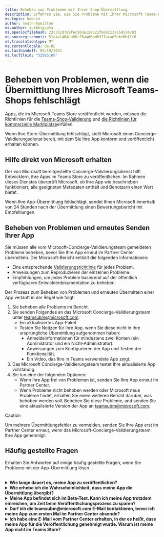 ```yaml
---
title: Beheben von Problemen mit Ihrer Shop-Übermittlung
description: Erfahren Sie, wie Sie Probleme mit Ihrer Microsoft Teams-Shop-Übermittlung beheben und beheben.
ms.topic: how-to
author: heath-hamilton
ms.author: surbhigupta
ms.openlocfilehash: 23c751d7a9fec96de128521f660213a559534283
ms.sourcegitcommit: 51e4a1464ea58c254ad6bd0317aca03ebf6bf1f6
ms.translationtype: MT
ms.contentlocale: de-DE
ms.lasthandoff: 05/19/2021
ms.locfileid: "52565109"
---
```

# <a name="resolve-issues-if-your-microsoft-teams-store-submission-fails"></a>Beheben von Problemen, wenn die Übermittlung Ihres Microsoft Teams-Shops fehlschlägt

Apps, die im Microsoft Teams Store veröffentlicht werden, müssen die Richtlinien für die [Teams-Shop-Validierung](~/concepts/deploy-and-publish/appsource/prepare/teams-store-validation-guidelines.md) und [die Richtlinien für kommerzielle Marktplätze](/legal/marketplace/certification-policies)erfüllen.

Wenn Ihre Store-Übermittlung fehlschlägt, stellt Microsoft einen Concierge-Validierungsdienst bereit, mit dem Sie Ihre App konform und veröffentlicht erhalten können.

## <a name="get-help-directly-from-microsoft"></a>Hilfe direkt von Microsoft erhalten

Der von Microsoft bereitgestellte Concierge-Validierungsdienst hilft Entwicklern, ihre Apps im Teams Store zu veröffentlichen. Im Rahmen dieses Dienstes überprüft Microsoft, ob Ihre App wie beschrieben funktioniert, alle geeigneten Metadaten enthält und Benutzern einen Wert bietet.

Wenn Ihre App-Übermittlung fehlschlägt, sendet Ihnen Microsoft innerhalb von 24 Stunden nach der Übermittlung einen Bewertungsbericht mit Empfehlungen.

## <a name="resolve-issues-and-resubmit-your-app"></a>Beheben von Problemen und erneutes Senden Ihrer App

Sie müssen alle vom Microsoft-Concierge-Validierungsteam gemeldeten Probleme beheben, bevor Sie Ihre App erneut im Partner Center übermitteln. Der Microsoft-Bericht enthält die folgenden Informationen:

* Eine entsprechende [Validierungsrichtlinie](~/concepts/deploy-and-publish/appsource/prepare/teams-store-validation-guidelines.md) für jedes Problem.
* Anweisungen zum Reproduzieren der einzelnen Probleme.
* Empfehlungen, um jedes Problem basierend auf der öffentlich verfügbaren Entwicklerdokumentation zu beheben.

Der Prozess zum Beheben von Problemen und erneuten Übermitteln einer App verläuft in der Regel wie folgt:

1. Sie beheben alle Probleme im Bericht.
1. Sie senden Folgendes an das Microsoft Concierge-Validierungsteam unter <a href="mailto:teamsubm@microsoft.com">teamsubm@microsoft.com:</a>
   * Ein aktualisiertes App-Paket
   * Testen Sie Notizen für Ihre App, wenn Sie diese nicht in Ihre ursprüngliche Übermittlung aufgenommen haben:
      * Anmeldeinformationen für mindestens zwei Konten (ein Administrator und ein Nicht-Administrator).
      * Anweisungen zum Konfigurieren der App und Testen der Funktionalität.
      * Ein Video, das Ihre in Teams verwendete App zeigt.
1. Das Microsoft Concierge-Validierungsteam testet Ihre aktualisierte App vollständig.
1. Sie tun eine der folgenden Optionen:
   * Wenn Ihre App frei von Problemen ist, senden Sie Ihre App erneut im Partner Center.
   * Wenn Probleme nicht behoben werden oder Microsoft neue Probleme findet, erhalten Sie einen weiteren Bericht darüber, was behoben werden soll. Beheben Sie diese Probleme, und senden Sie eine aktualisierte Version der App an <a href="mailto:teamsubm@microsoft.com">teamsubm@microsoft.com</a>.

> [!CAUTION]
> Um mehrere Übermittlungsfehler zu vermeiden, senden Sie Ihre App erst im Partner Center erneut, wenn das Microsoft-Concierge-Validierungsteam Ihre App genehmigt.

## <a name="faq"></a>Häufig gestellte Fragen

Erhalten Sie Antworten auf einige häufig gestellte Fragen, wenn Sie Probleme mit der App-Übermittlung lösen.

<br>

<details>

<summary><b>Wie lange dauert es, meine App zu veröffentlichen?</b></summary>

Wenn Ihre Shop-Übermittlung keine Probleme hat, wird Ihre App innerhalb von 1-2 Werktagen veröffentlicht. Wenn Ihre App fehlschlägt, gibt Ihnen ein Team von Microsoft Empfehlungen, um die Probleme zu beheben. Sobald Sie diese Korrekturen vornehmen und eine aktualisierte App erneut an dieses Team senden, werden Sie in 24 Stunden benachrichtigt, wenn Ihre App zur Veröffentlichung bereit ist oder noch mehr Arbeit benötigt.

<br>

</details>

<details>

<summary><b>Wie erhebe ich die Wahrscheinlichkeit, dass meine App die Übermittlung übergibt?</b></summary>

Die folgenden Schritte können zu einer erfolgreichen Übermittlung führen:

1. Entwickeln Sie Ihre App basierend auf den [Teams Designrichtlinien](~/concepts/design/design-teams-app-overview.md).
1. Stellen Sie sicher, dass Ihre App die Richtlinien für die [Teams-Speichervalidierung](~/concepts/deploy-and-publish/appsource/prepare/teams-store-validation-guidelines.md) und die [Zertifizierungsrichtlinien](/legal/marketplace/certification-policies)für den kommerziellen Marktplatz von Microsoft einhält.
1. Testen Sie Ihr App-Paket mit dem [Microsoft Teams App-Validierungstool](https://dev.teams.microsoft.com/appvalidation.html).
1. [Bereiten Sie Ihre Teams Store-Übermittlung](~/concepts/deploy-and-publish/appsource/prepare/submission-checklist.md)vor.

<br>

</details>

<details>

<summary><b>Meine App befindet sich im Beta-Test. Kann ich meine App trotzdem einreichen, um Zeit beim Veröffentlichungsprozess zu sparen?</b></summary>

Nein. Microsoft überprüft nur produktionsfähige Apps.

<br>

</details>

<details>

<summary><b>Darf ich die teamsubm@microsoft.com E-Mail kontaktieren, bevor ich meine App zum ersten Mal im Partner Center absende?</b></summary>

Nein. Microsoft beginnt erst mit der Validierung Ihrer App, wenn Sie Ihre App zum ersten Mal im Partner Center übermitteln.

<br>

</details>

<details>

<summary><b>Ich habe eine E-Mail vom Partner Center erhalten, in der es heißt, dass meine App für die Veröffentlichung genehmigt wurde. Warum ist meine App nicht im Teams Store?</b></summary>

Sobald Ihre App genehmigt wurde, dauert die Veröffentlichung in der Regel 1-2 Werktage, abhängig von den Funktionen der App.Wenn Ihre App nach zwei Werktagen nicht veröffentlicht wurde, wenden Sie sich an <a href="mailto:teamsubm@microsoft.com">teamsubm@microsoft.com</a>.

<br>

</details>
